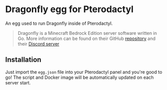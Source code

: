 # Dragonfly egg for Pterodactyl

An egg used to run Dragonfly inside of Pterodactyl.

> Dragonfly is a Minecraft Bedrock Edition server software written in Go. More information can be found on their GitHub [repository](https://github.com/df-mc/dragonfly) and their [Discord server](https://discord.gg/U4kFWHhTNR)

## Installation

Just import the `egg.json` file into your Pterodactyl panel and you're good to go! The script and Docker image will be automatically updated on each server start.